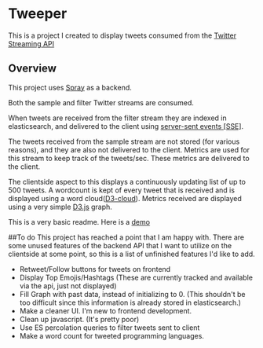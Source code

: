 Tweeper
=======
This is a project I created to display tweets consumed from the [Twitter Streaming API](https://dev.twitter.com/streaming/overview)

## Overview
This project uses [Spray](https://spray.io) as a backend. 

Both the sample and filter Twitter streams are consumed. 

When tweets are received from the filter stream they are indexed in elasticsearch, and delivered to the client using [server-sent events [SSE]](https://en.wikipedia.org/wiki/Server-sent_events). 

The tweets received from the sample stream are not stored (for various reasons), and they are also not delivered to the client. Metrics are used for this stream to keep track of the tweets/sec. These metrics are delivered to the client.

The clientside aspect to this displays a continuously updating list of up to 500 tweets. A wordcount is kept of every tweet that is received and is displayed using a word cloud([D3-cloud](https://github.com/jasondavies/d3-cloud)).
Metrics received are displayed using a very simple [D3.js](https://d3js.org/) graph.

This is a very basic readme. Here is a [demo](http://tweeper.tbrown.im)

##To do
This project has reached a point that I am happy with. There are some unused features of the backend API that I want to utilize on the clientside at some point, so this is a list of unfinished features I'd like to add.

*   Retweet/Follow buttons for tweets on frontend
*   Display Top Emojis/Hashtags (These are currently tracked and available via the api, just not displayed)
*   Fill Graph with past data, instead of initializing to 0. (This shouldn't be too difficult since this information is already stored in elasticsearch.)
*   Make a cleaner UI. I'm new to frontend development.
*   Clean up javascript. (It's pretty poor)
*   Use ES percolation queries to filter tweets sent to client
*   Make a word count for tweeted programming languages.
